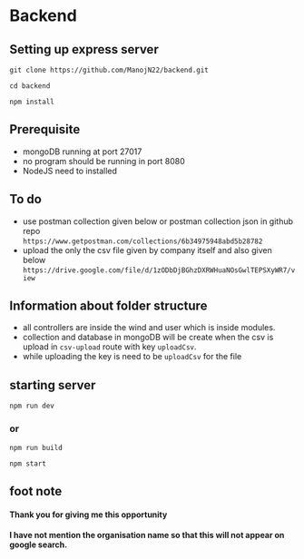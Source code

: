 # Backend
## Setting up express server

`git clone https://github.com/ManojN22/backend.git`

`cd backend`

`npm install`

## Prerequisite

* mongoDB running at port 27017 
* no program should be running in port 8080 
* NodeJS need to installed 

## To do 

* use postman collection given below or postman collection json in github repo <br>
`https://www.getpostman.com/collections/6b34975948abd5b28782`
* upload the only the csv file given by company itself and also given below <br>
`https://drive.google.com/file/d/1zODbDjBGhzDXRWHuaNOsGwlTEPSXyWR7/view`

## Information about folder structure

* all controllers are inside the wind and user which is inside modules.
* collection and database in mongoDB will be create when the csv is upload in `csv-upload` route with key `uploadCsv`.
* while uploading the key is need to be `uploadCsv` for the file

## starting server 

`npm run dev`

### or

`npm run build`
 
`npm start`

## foot note 
#### Thank you for giving me this opportunity
#### I have not mention the organisation name so that this will not appear on google search.
